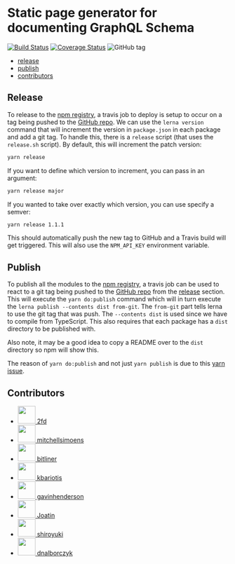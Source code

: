 # Static page generator for documenting GraphQL Schema

[![Build Status](https://travis-ci.org/GraphiDocsOrg/docs.svg?branch=master)](https://travis-ci.org/GraphiDocsOrg/docs)
[![Coverage Status](https://coveralls.io/repos/github/GraphiDocsOrg/docs/badge.svg?branch=master)](https://coveralls.io/github/GraphiDocsOrg/docs?branch=master)
![GitHub tag](https://img.shields.io/github/tag/GraphiDocsOrg/docs.svg?style=flat-square)

* [release](#release)
* [publish](#publish)
* [contributors](#contributors)

## Release

To release to the [npm registry](https://www.npmjs.com/), a travis job to deploy is setup to occur
on a tag being pushed to the [GitHub repo](https://github.com/GraphiDocsOrg/docs). We can use
the `lerna version` command that will increment the version in `package.json` in each package and
add a git tag. To handle this, there is a `release` script (that uses the `release.sh` script).
By default, this will increment the patch version:

```bash
yarn release
```

If you want to define which version to increment, you can pass in an argument:

```bash
yarn release major
```

If you wanted to take over exactly which version, you can use specify a semver:

```bash
yarn release 1.1.1
```

This should automatically push the new tag to GitHub and a Travis build will get triggered.
This will also use the `NPM_API_KEY` environment variable.

## Publish

To publish all the modules to the [npm registry](https://www.npmjs.com/), a travis job can be used
to react to a git tag being pushed to the [GitHub repo](https://github.com/GraphiDocsOrg/docs) from
the [release](#release) section. This will execute the `yarn do:publish` command which will in turn
execute the `lerna publish --contents dist from-git`. The `from-git` part tells lerna to use the
git tag that was push. The `--contents dist` is used since we have to compile from TypeScript. This
also requires that each package has a `dist` directory to be published with.

Also note, it may be a good idea to copy a README over to the `dist` directory so npm will show this.

The reason of `yarn do:publish` and not just `yarn publish` is due to this
[yarn issue](https://github.com/yarnpkg/yarn/issues/5334).

## Contributors

- [<img src="https://avatars1.githubusercontent.com/u/208789?v=4" width="40"> 2fd](https://github.com/2fd)
- [<img src="https://avatars1.githubusercontent.com/u/325473?v=4" width="40"> mitchellsimoens](https://github.com/mitchellsimoens)
- [<img src="https://avatars2.githubusercontent.com/u/1301838?v=4" width="40"> bitliner](https://github.com/bitliner)
- [<img src="https://avatars0.githubusercontent.com/u/605742?v=4" width="40"> kbariotis](https://github.com/kbariotis)
- [<img src="https://avatars1.githubusercontent.com/u/1359202?v=4" width="40"> gavinhenderson](https://github.com/gavinhenderson)
- [<img src="https://avatars1.githubusercontent.com/u/1648214?v=4" width="40"> Joatin](https://github.com/Joatin)
- [<img src="https://avatars0.githubusercontent.com/u/226612?v=4" width="40"> shiroyuki](https://github.com/shiroyuki)
- [<img src="https://avatars1.githubusercontent.com/u/2903325?v=4" width="40"> dnalborczyk](https://github.com/dnalborczyk)
